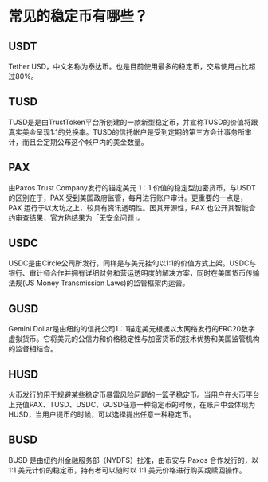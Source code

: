 # 常见的稳定币有哪些？

## USDT

Tether USD，中文名称为泰达币。也是目前使用最多的稳定币，交易使用占比超过80%。

## TUSD

TUSD是是由TrustToken平台所创建的一款新型稳定币，并宣称TUSD的价值将跟真实美金呈现1:1的兑换率。TUSD的信托帐户是受到定期的第三方会计事务所审计，而且会定期公布这个帐户内的美金数量。

## PAX

由Paxos Trust Company发行的锚定美元 1：1 价值的稳定型加密货币，与USDT 的区别在于，PAX 受到美国政府监管，每月进行账户审计。更重要的一点是， PAX 运行于以太坊之上，较具有资讯透明性。因其开源性，PAX 也公开其智能合约审查结果，官方称结果为「无安全问题」。

## USDC

USDC是由Circle公司所发行，同样是与美元挂勾以1:1的价值方式上架。USDC与银行、审计师合作并拥有详细财务和营运透明度的解决方案，同时在美国货币传输法规(US Money Transmission Laws)的监管框架内运营。

## GUSD

Gemini Dollar是由纽约的信托公司1：1锚定美元根据以太网络发行的ERC20数字虚拟货币。它将美元的公信力和价格稳定性与加密货币的技术优势和美国监管机构的监督相结合。

## HUSD

火币发行的用于规避某些稳定币暴雷风险问题的一篮子稳定币。当用户在火币平台上充值PAX、TUSD、USDC、GUSD任意一种稳定币的时候，在账户中会体现为HUSD，当用户提币的时候，可以选择提出任意一种稳定币。

## BUSD

BUSD 是由纽约州金融服务部（NYDFS）批准，由币安与 Paxos 合作发行的，以 1:1 美元计价的稳定币，持有者可以随时以 1:1 美元价格进行购买或赎回操作。